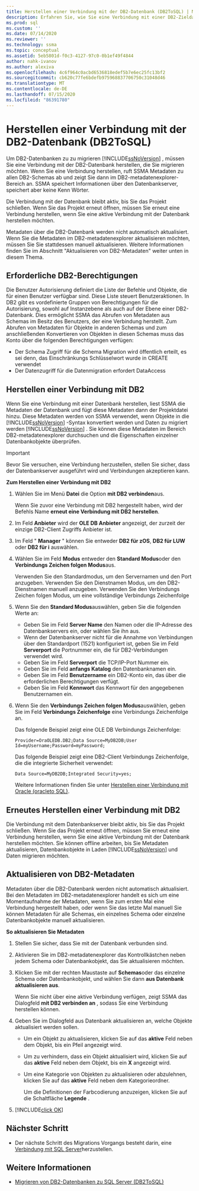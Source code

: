 ```yaml
---
title: Herstellen einer Verbindung mit der DB2-Datenbank (DB2ToSQL) | Microsoft-Dokumentation
description: Erfahren Sie, wie Sie eine Verbindung mit einer DB2-Zieldatenbank herstellen, um DB2-Datenbanken zu migrieren SSMA Ruft Metadaten zu allen DB2-Schemas ab.
ms.prod: sql
ms.custom: ''
ms.date: 07/14/2020
ms.reviewer: ''
ms.technology: ssma
ms.topic: conceptual
ms.assetid: 5eb5801d-f0c3-4127-97c0-0b1ef49f4844
author: nahk-ivanov
ms.author: alexiva
ms.openlocfilehash: 4c6f964c0acbd6536818edef5b7e6ec25fc13bf2
ms.sourcegitcommit: cb620c77fe6bdefb975968837706750c31048d46
ms.translationtype: MT
ms.contentlocale: de-DE
ms.lasthandoff: 07/15/2020
ms.locfileid: "86391780"
---
```

# <a name="connecting-to-db2-database-db2tosql"></a>Herstellen einer Verbindung mit der DB2-Datenbank (DB2ToSQL)

Um DB2-Datenbanken zu zu migrieren [!INCLUDE[ssNoVersion](../../includes/ssnoversion-md.md)] , müssen Sie eine Verbindung mit der DB2-Datenbank herstellen, die Sie migrieren möchten. Wenn Sie eine Verbindung herstellen, ruft SSMA Metadaten zu allen DB2-Schemas ab und zeigt Sie dann im DB2-metadatenexplorer-Bereich an. SSMA speichert Informationen über den Datenbankserver, speichert aber keine Kenn Wörter.

Die Verbindung mit der Datenbank bleibt aktiv, bis Sie das Projekt schließen. Wenn Sie das Projekt erneut öffnen, müssen Sie erneut eine Verbindung herstellen, wenn Sie eine aktive Verbindung mit der Datenbank herstellen möchten.

Metadaten über die DB2-Datenbank werden nicht automatisch aktualisiert. Wenn Sie die Metadaten im DB2-metadatenexplorer aktualisieren möchten, müssen Sie Sie stattdessen manuell aktualisieren. Weitere Informationen finden Sie im Abschnitt "Aktualisieren von DB2-Metadaten" weiter unten in diesem Thema.

## <a name="required-db2-permissions"></a>Erforderliche DB2-Berechtigungen

Die Benutzer Autorisierung definiert die Liste der Befehle und Objekte, die für einen Benutzer verfügbar sind. Diese Liste steuert Benutzeraktionen. In DB2 gibt es vordefinierte Gruppen von Berechtigungen für die Autorisierung, sowohl auf Instanzebene als auch auf der Ebene einer DB2-Datenbank. Dies ermöglicht SSMA das Abrufen von Metadaten aus Schemas im Besitz des Benutzers, der eine Verbindung herstellt. Zum Abrufen von Metadaten für Objekte in anderen Schemas und zum anschließenden Konvertieren von Objekten in diesen Schemas muss das Konto über die folgenden Berechtigungen verfügen:

- Der Schema Zugriff für die Schema Migration wird öffentlich erteilt, es sei denn, das Einschränkungs Schlüsselwort wurde in CREATE verwendet
- Der Datenzugriff für die Datenmigration erfordert DataAccess

## <a name="establishing-a-connection-to-db2"></a>Herstellen einer Verbindung mit DB2

Wenn Sie eine Verbindung mit einer Datenbank herstellen, liest SSMA die Metadaten der Datenbank und fügt diese Metadaten dann der Projektdatei hinzu. Diese Metadaten werden von SSMA verwendet, wenn Objekte in die [!INCLUDE[ssNoVersion](../../includes/ssnoversion-md.md)] -Syntax konvertiert werden und Daten zu migriert werden [!INCLUDE[ssNoVersion](../../includes/ssnoversion-md.md)] . Sie können diese Metadaten im Bereich DB2-metadatenexplorer durchsuchen und die Eigenschaften einzelner Datenbankobjekte überprüfen.  

> [!IMPORTANT]
> Bevor Sie versuchen, eine Verbindung herzustellen, stellen Sie sicher, dass der Datenbankserver ausgeführt wird und Verbindungen akzeptieren kann.

**Zum Herstellen einer Verbindung mit DB2**

1. Wählen Sie im Menü **Datei** die Option **mit DB2 verbinden**aus.

   Wenn Sie zuvor eine Verbindung mit DB2 hergestellt haben, wird der Befehls Name **erneut eine Verbindung mit DB2 herstellen**.

2. Im Feld **Anbieter** wird der **OLE DB Anbieter** angezeigt, der zurzeit der einzige DB2-Client Zugriffs Anbieter ist.

3. Im Feld " **Manager** " können Sie entweder **DB2 für zOS**, **DB2 für LUW** oder **DB2 für i** auswählen.

4. Wählen Sie im Feld **Modus** entweder den **Standard Modus**oder den **Verbindungs Zeichen folgen Modus**aus.

   Verwenden Sie den Standardmodus, um den Servernamen und den Port anzugeben. Verwenden Sie den Dienstnamen Modus, um den DB2-Dienstnamen manuell anzugeben. Verwenden Sie den Verbindungs Zeichen folgen Modus, um eine vollständige Verbindungs Zeichenfolge

5. Wenn Sie den **Standard Modus**auswählen, geben Sie die folgenden Werte an:

   - Geben Sie im Feld **Server Name** den Namen oder die IP-Adresse des Datenbankservers ein, oder wählen Sie ihn aus.
   - Wenn der Datenbankserver nicht für die Annahme von Verbindungen über den Standardport (1521) konfiguriert ist, geben Sie im Feld **Serverport** die Portnummer ein, die für DB2-Verbindungen verwendet wird.
   - Geben Sie im Feld **Serverport** die TCP/IP-Port Nummer ein.
   - Geben Sie im Feld **anfangs Katalog** den Datenbanknamen ein.
   - Geben Sie im Feld **Benutzername** ein DB2-Konto ein, das über die erforderlichen Berechtigungen verfügt.
   - Geben Sie im Feld **Kennwort** das Kennwort für den angegebenen Benutzernamen ein.

6. Wenn Sie den **Verbindungs Zeichen folgen Modus**auswählen, geben Sie im Feld **Verbindungs Zeichenfolge** eine Verbindungs Zeichenfolge an.

   Das folgende Beispiel zeigt eine OLE DB Verbindungs Zeichenfolge:

   `Provider=OraOLEDB.DB2;Data Source=MyDB2DB;User Id=myUsername;Password=myPassword;`

   Das folgende Beispiel zeigt eine DB2-Client Verbindungs Zeichenfolge, die die integrierte Sicherheit verwendet:
  
   `Data Source=MyDB2DB;Integrated Security=yes;`

   Weitere Informationen finden Sie unter [Herstellen einer Verbindung mit Oracle &#40;oracleto SQL&#41;](../../ssma/oracle/connect-to-oracle-oracletosql.md).
  
## <a name="reconnecting-to-db2"></a>Erneutes Herstellen einer Verbindung mit DB2

Die Verbindung mit dem Datenbankserver bleibt aktiv, bis Sie das Projekt schließen. Wenn Sie das Projekt erneut öffnen, müssen Sie erneut eine Verbindung herstellen, wenn Sie eine aktive Verbindung mit der Datenbank herstellen möchten. Sie können offline arbeiten, bis Sie Metadaten aktualisieren, Datenbankobjekte in Laden [!INCLUDE[ssNoVersion](../../includes/ssnoversion-md.md)] und Daten migrieren möchten.

## <a name="refreshing-db2-metadata"></a>Aktualisieren von DB2-Metadaten

Metadaten über die DB2-Datenbank werden nicht automatisch aktualisiert. Bei den Metadaten im DB2-metadatenexplorer handelt es sich um eine Momentaufnahme der Metadaten, wenn Sie zum ersten Mal eine Verbindung hergestellt haben, oder wenn Sie das letzte Mal manuell Sie können Metadaten für alle Schemas, ein einzelnes Schema oder einzelne Datenbankobjekte manuell aktualisieren.

**So aktualisieren Sie Metadaten**

1. Stellen Sie sicher, dass Sie mit der Datenbank verbunden sind.
2. Aktivieren Sie im DB2-metadatenexplorer das Kontrollkästchen neben jedem Schema oder Datenbankobjekt, das Sie aktualisieren möchten.
3. Klicken Sie mit der rechten Maustaste auf **Schemas**oder das einzelne Schema oder Datenbankobjekt, und wählen Sie dann **aus Datenbank aktualisieren aus**.

   Wenn Sie nicht über eine aktive Verbindung verfügen, zeigt SSMA das Dialogfeld **mit DB2 verbinden an** , sodass Sie eine Verbindung herstellen können.
  
4. Geben Sie im Dialogfeld aus Datenbank aktualisieren an, welche Objekte aktualisiert werden sollen.
   - Um ein Objekt zu aktualisieren, klicken Sie auf das **aktive** Feld neben dem Objekt, bis ein Pfeil angezeigt wird.
   - Um zu verhindern, dass ein Objekt aktualisiert wird, klicken Sie auf das **aktive** Feld neben dem Objekt, bis ein **X** angezeigt wird.
   - Um eine Kategorie von Objekten zu aktualisieren oder abzulehnen, klicken Sie auf das **aktive** Feld neben dem Kategorieordner.

     Um die Definitionen der Farbcodierung anzuzeigen, klicken Sie auf die Schaltfläche **Legende** .

5. [!INCLUDE[click OK](../../includes/clickok-md.md)]

## <a name="next-step"></a>Nächster Schritt

- Der nächste Schritt des Migrations Vorgangs besteht darin, eine [Verbindung mit SQL Server](https://msdn.microsoft.com/b59803cb-3cc6-41cc-8553-faf90851410e)herzustellen.

## <a name="see-also"></a>Weitere Informationen

- [Migrieren von DB2-Datenbanken zu SQL Server &#40;DB2ToSQL&#41;](../../ssma/db2/migrating-db2-databases-to-sql-server-db2tosql.md)
